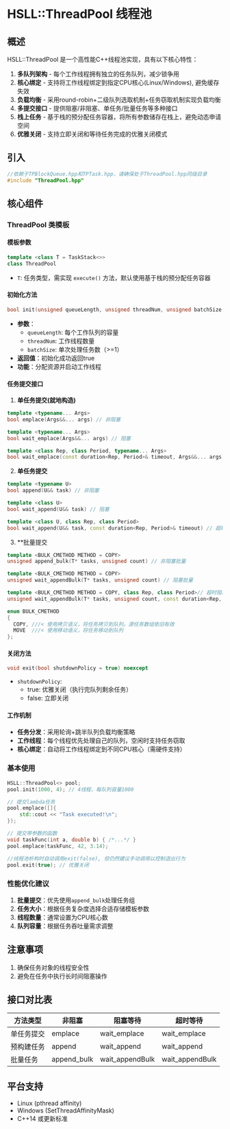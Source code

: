 # HSLL::ThreadPool 线程池

## 概述
HSLL::ThreadPool 是一个高性能C++线程池实现，具有以下核心特性：

1. **多队列架构** - 每个工作线程拥有独立的任务队列，减少锁争用
2. **核心绑定** - 支持将工作线程绑定到指定CPU核心(Linux/Windows), 避免缓存失效
3. **负载均衡** - 采用round-robin+二级队列选取机制+任务窃取机制实现负载均衡
4. **多提交接口** - 提供阻塞/非阻塞、单任务/批量任务等多种接口
5. **栈上任务** - 基于栈的预分配任务容器，将所有参数储存在栈上，避免动态申请空间
6. **优雅关闭** - 支持立即关闭和等待任务完成的优雅关闭模式

## 引入
```cpp
//依赖于TPBlockQueue.hpp和TPTask.hpp，请确保处于ThreadPool.hpp同级目录
#include "ThreadPool.hpp"
```

## 核心组件

### ThreadPool 类模板

#### 模板参数
```cpp
template <class T = TaskStack<>>
class ThreadPool
```
- `T`: 任务类型，需实现 `execute()` 方法，默认使用基于栈的预分配任务容器


#### 初始化方法
```cpp
bool init(unsigned queueLength, unsigned threadNum, unsigned batchSize = 1)
```
- **参数**：
  - `queueLength`: 每个工作队列的容量
  - `threadNum`: 工作线程数量
  - `batchSize`: 单次处理任务数（>=1）
- **返回值**：初始化成功返回true
- **功能**：分配资源并启动工作线程

#### 任务提交接口

1. **单任务提交(就地构造)**
```cpp
template <typename... Args>
bool emplace(Args&&... args) // 非阻塞

template <typename... Args>
bool wait_emplace(Args&&... args) // 阻塞

template <class Rep, class Period, typename... Args>
bool wait_emplace(const duration<Rep, Period>& timeout, Args&&... args) // 超时阻塞
```

2. **单任务提交**
```cpp
template <typename U>
bool append(U&& task) // 非阻塞

template <class U>
bool wait_append(U&& task) // 阻塞

template <class U, class Rep, class Period>
bool wait_append(U&& task, const duration<Rep, Period>& timeout) // 超时阻塞
```

3. **批量提交
```cpp
template <BULK_CMETHOD METHOD = COPY>
unsigned append_bulk(T* tasks, unsigned count) // 非阻塞批量

template <BULK_CMETHOD METHOD = COPY>
unsigned wait_appendBulk(T* tasks, unsigned count) // 阻塞批量

template <BULK_CMETHOD METHOD = COPY, class Rep, class Period>// 超时阻塞
unsigned wait_appendBulk(T* tasks, unsigned count, const duration<Rep, Period>& timeout)
```
```cpp
enum BULK_CMETHOD
{
  COPY, ///< 使用拷贝语义，将任务拷贝到队列。源任务数组依旧有效
  MOVE  ///< 使用移动语义，将任务移动到队列
};
```

#### 关闭方法
```cpp
void exit(bool shutdownPolicy = true) noexcept
```
- `shutdownPolicy`: 
  - true: 优雅关闭（执行完队列剩余任务）
  - false: 立即关闭

#### 工作机制
- **任务分发**：采用轮询+跳半队列负载均衡策略
- **工作线程**：每个线程优先处理自己的队列，空闲时支持任务窃取
- **核心绑定**：自动将工作线程绑定到不同CPU核心（需硬件支持）


### 基本使用
```cpp
HSLL::ThreadPool<> pool;
pool.init(1000, 4); // 4线程，每队列容量1000

// 提交lambda任务
pool.emplace([]{
    std::cout << "Task executed!\n";
});

// 提交带参数的函数
void taskFunc(int a, double b) { /*...*/ }
pool.emplace(taskFunc, 42, 3.14);

//线程池析构时自动调用exit(false), 但仍然建议手动调用以控制退出行为
pool.exit(true); // 优雅关闭
```

### 性能优化建议
1. **批量提交**：优先使用`append_bulk`处理任务组
2. **任务大小**：根据任务复杂度选择合适存储模板参数
3. **线程数量**：通常设置为CPU核心数
4. **队列容量**：根据任务吞吐量需求调整

## 注意事项
1. 确保任务对象的线程安全性
2. 避免在任务中执行长时间阻塞操作

## 接口对比表

| 方法类型      | 非阻塞      | 阻塞等待    | 超时等待      |
|-------------|------------|------------|--------------|
| 单任务提交    | emplace    | wait_emplace| wait_emplace |
| 预构建任务   | append     | wait_append| wait_append  |
| 批量任务     | append_bulk| wait_appendBulk | wait_appendBulk |

## 平台支持
- Linux (pthread affinity)
- Windows (SetThreadAffinityMask)
- C++14 或更新标准
